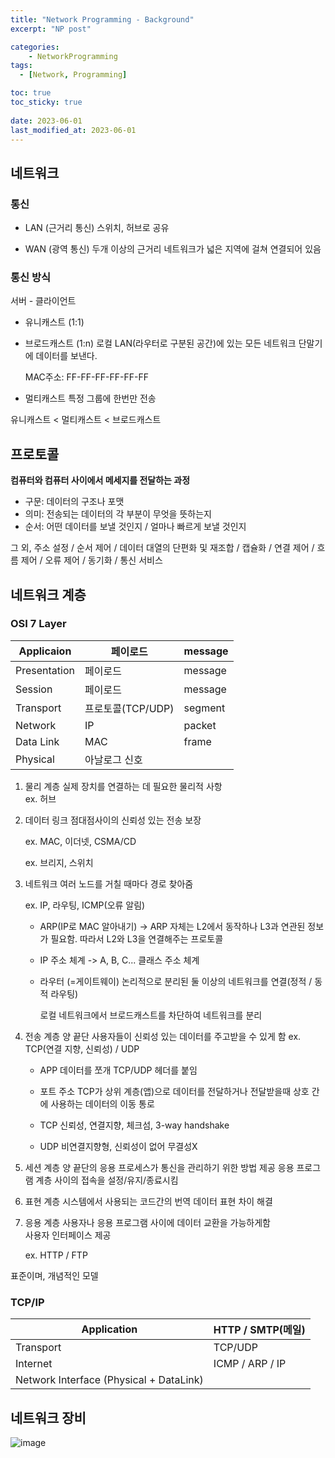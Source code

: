 ```yaml
---
title: "Network Programming - Background"
excerpt: "NP post"

categories:
    - NetworkProgramming
tags:
  - [Network, Programming]

toc: true
toc_sticky: true
 
date: 2023-06-01
last_modified_at: 2023-06-01
---
```


## 네트워크
### 통신
- LAN (근거리 통신)
    스위치, 허브로 공유

- WAN (광역 통신)
    두개 이상의 근거리 네트워크가 넓은 지역에 걸쳐 연결되어 있음

### 통신 방식
서버 - 클라이언트
- 유니캐스트 (1:1)
- 브로드캐스트 (1:n)
    로컬 LAN(라우터로 구분된 공간)에 있는 모든 네트워크 단말기에 데이터를 보낸다.  

    MAC주소: FF-FF-FF-FF-FF-FF
- 멀티캐스트
    특정 그룹에 한번만 전송

유니캐스트 < 멀티캐스트 < 브로드캐스트

## 프로토콜
**컴퓨터와 컴퓨터 사이에서 메세지를 전달하는 과정**  

- 구문: 데이터의 구조나 포맷
- 의미: 전송되는 데이터의 각 부분이 무엇을 뜻하는지
- 순서: 어떤 데이터를 보낼 것인지 / 얼마나 빠르게 보낼 것인지

그 외, 주소 설정 / 순서 제어 / 데이터 대열의 단편화 및 재조합 / 캡슐화 / 연결 제어 / 흐름 제어 / 오류 제어 / 동기화 / 통신 서비스

## 네트워크 계층
### OSI 7 Layer

| Applicaion | 페이로드 | message |
| --- | --- | --- |
| Presentation | 페이로드 | message |
| Session | 페이로드 | message |
| Transport | 프로토콜(TCP/UDP) | segment |
| Network | IP | packet |
| Data Link | MAC | frame |
| Physical | 아날로그 신호 |  |

1. 물리 계층
    실제 장치를 연결하는 데 필요한 물리적 사항  
    ex. 허브

2. 데이터 링크
    점대점사이의 신뢰성 있는 전송 보장  

    ex. MAC, 이더넷, CSMA/CD  

    ex. 브리지, 스위치

3. 네트워크
    여러 노드를 거칠 때마다 경로 찾아줌  

    ex. IP, 라우팅, ICMP(오류 알림)
    - ARP(IP로 MAC 알아내기)
    -> ARP 자체는 L2에서 동작하나 L3과 연관된 정보가 필요함.
    따라서 L2와 L3을 연결해주는 프로토콜
    - IP 주소 체계 -> A, B, C... 클래스 주소 체계

    - 라우터 (=게이트웨이)
        논리적으로 분리된 둘 이상의 네트워크를 연결(정적 / 동적 라우팅)

        로컬 네트워크에서 브로드캐스트를 차단하여 네트워크를 분리 


4. 전송 계층
    양 끝단 사용자들이 신뢰성 있는 데이터를 주고받을 수 있게 함
    ex. TCP(연결 지향, 신뢰성) / UDP  
    - APP 데이터를 쪼개 TCP/UDP 헤더를 붙임
    - 포트 주소
        TCP가 상위 계층(앱)으로 데이터를 전달하거나 전달받을때 상호 간에 사용하는 데이터의 이동 통로

    - TCP
        신뢰성, 연결지향, 체크섬, 3-way handshake

    - UDP
        비연결지향형, 신뢰성이 없어 무결성X

5. 세션 계층
    양 끝단의 응용 프로세스가 통신을 관리하기 위한 방법 제공
    응용 프로그램 계층 사이의 접속을 설정/유지/종료시킴

6. 표현 계층
    시스템에서 사용되는 코드간의 번역
    데이터 표현 차이 해결

7. 응용 계층
    사용자나 응용 프로그램 사이에 데이터 교환을 가능하게함  
    사용자 인터페이스 제공

    ex. HTTP / FTP

표준이며, 개념적인 모델  

### TCP/IP
| Application | HTTP / SMTP(메일) |
| --- | --- |
| Transport | TCP/UDP |
| Internet | ICMP / ARP / IP |
| Network Interface (Physical + DataLink) |  |

## 네트워크 장비

![image](https://github.com/ssoxong/ssoxong.github.io/assets/112956015/33e9fed1-5d6b-41f7-858a-ba65fec2b2c5)
